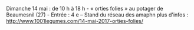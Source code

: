  Dimanche 14 mai : de 10 h à 18 h -  « orties folies » au potager de Beaumesnil (27) - Entrée : 4 e – Stand du réseau des amaphn
 plus d'infos : http://www.1001legumes.com/14-mai-2017-orties-folies/

 
